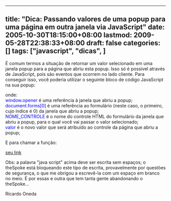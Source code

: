 
---
title: "Dica: Passando valores de uma popup para uma página em outra janela via JavaScript"
date: 2005-10-30T18:15:00+08:00
lastmod: 2009-05-28T22:38:33+08:00
draft: false
categories: []
tags: ["javascript", "dicas", ]
---


É comum termos a situação de retornar um valor selecionado em uma janela popup para a página que abriu esta popup. Isso só é possível através de JavaScript, pois são eventos que ocorrem no lado cliente. Para conseguir isso, você poderia utilizar o seguinte bloco de código JavaScript na sua popup:

<script language="javascript">
function selecionaValor(valor)
{
  window.opener.document.forms[0].NOME_CONTROLE.value = valor;
  window.close();
}
</script>


onde:  
<span style="background-color: #ffffff; color: #0000ff;">window.opener</span> é uma referência à janela que abriu a popup;  
<span style="color: #0000ff;">document.forms[0]</span> é uma referência ao formulário (neste caso, o primeiro, cujo índice é 0) da janela que abriu a popup;  
<span style="color: #0000ff;">NOME_CONTROLE</span> é o nome do controle HTML do formulário da janela que abriu a popup, para o qual você vai passar o valor selecionado;  
<span style="color: #0000ff;">valor</span> é o novo valor que será atribuído ao controle da página que abriu a popup;  

E para chamar a função:  

<a href="javascript:selecionaValor('novo valor');">seu link</a>


Obs: a palavra "java script" acima deve ser escrita sem espaços; o theSpoke está bloqueando este tipo de escrita, provavelmente por questões de segurança, o que me obrigou a escrevê-la com um espaço em branco no meio. É por essas e outra que tem tanta gente abandonando o theSpoke...

Ricardo Oneda

